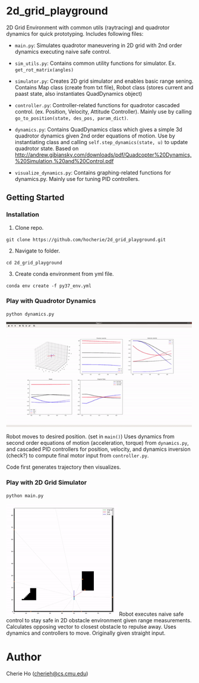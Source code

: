 # 2d_grid_playground
2D Grid Environment with common utils (raytracing) and quadrotor dynamics for quick prototyping. Includes following files:

* `main.py`: Simulates quadrotor maneuvering in 2D grid with 2nd order dynamics executing naive safe control.

* `sim_utils.py`: Contains common utility functions for simulator. Ex. `get_rot_matrix(angles)`

* `simulator.py`: Creates 2D grid simulator and enables basic range sening. Contains Map class (create from txt file), Robot class (stores current and paast state, also instantiates QuadDynamics object)

* `controller.py`: Controller-related functions for quadrotor cascaded control. (ex. Position, Velocity, Attitude Controller). Mainly use by calling `go_to_position(state, des_pos, param_dict)`.

* `dynamics.py`: Contains QuadDynamics class which gives a simple 3d quadrotor dynamics given 2nd order equations of motion. Use by instantiating class and calling `self.step_dynamics(state, u)` to update quadrotor state. Based on http://andrew.gibiansky.com/downloads/pdf/Quadcopter%20Dynamics,%20Simulation,%20and%20Control.pdf


* `visualize_dynamics.py`: Contains graphing-related functions for dynamics.py. Mainly use for tuning PID controllers.

## Getting Started 

### Installation
1. Clone repo. 

`git clone https://github.com/hocherie/2d_grid_playground.git`

2. Navigate to folder.

`cd 2d_grid_playground`

3. Create conda environment from yml file.

`conda env create -f py37_env.yml`

### Play with Quadrotor Dynamics
`python dynamics.py`

<img src="docs/3d_quad_sim.gif" width="500">

Robot moves to desired position. (set in `main()`)
Uses dynamics from second order equations of motion (acceleration, torque) from `dynamics.py`, and cascaded PID controllers for position, velocity, and dynamics inversion (check?) to compute final motor input from `controller.py`.

Code first generates trajectory then visualizes.

### Play with 2D Grid Simulator
`python main.py`

<img src="docs/2d_grid.gif" width="300">
Robot executes naive safe control to stay safe in 2D obstacle environment given range measurements. Calculates opposing vector to closest obstacle to repulse away. Uses dynamics and controllers to move.
Originally given straight input.



# Author
Cherie Ho (cherieh@cs.cmu.edu)
